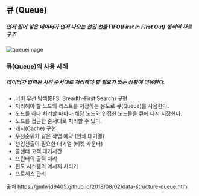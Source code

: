## 큐 (Queue)

##### 먼저 집어 넣은 데이터가 먼저 나오는 선입 선출 FIFO(First In First Out) 형식의 자료구조

![queueimage](https://miro.medium.com/max/1196/1*PMYRFmVecFT61P4aAh0g1g.png)

### 큐(Queue)의 사용 사례

##### 데이터가 입력된 시간 순서대로 처리해야 할 필요가 있는 상황에 이용한다.

- 너비 우선 탐색(BFS, Breadth-First Search) 구현
- 처리해야 할 노드의 리스트를 저장하는 용도로 큐(Queue)를 사용한다.
- 노드를 하나 처리할 때마다 해당 노드와 인접한 노드들을 큐에 다시 저장한다.
- 노드를 접근한 순서대로 처리할 수 있다.
- 캐시(Cache) 구현
- 우선순위가 같은 작업 예약 (인쇄 대기열)
- 선입선출이 필요한 대기열 (티켓 카운터)
- 콜센터 고객 대기시간
- 프린터의 출력 처리
- 윈도 시스템의 메시지 처리기
- 프로세스 관리
  

출처 https://gmlwjd9405.github.io/2018/08/02/data-structure-queue.html